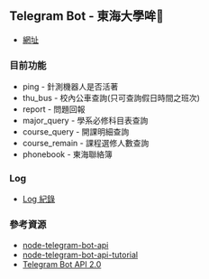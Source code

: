 ## Telegram Bot - 東海大學哞🤖️
- [網址](https://t.me/THU_mou_bot)

### 目前功能
- ping - 針測機器人是否活著
- thu_bus - 校內公車查詢(只可查詢假日時間之班次)
- report - 問題回報
- major_query - 學系必修科目表查詢
- course_query - 開課明細查詢
- course_remain - 課程選修人數查詢
- phonebook - 東海聯絡簿

### Log
- [Log 紀錄](./Log.md)

### 參考資源
- [node-telegram-bot-api](https://github.com/yagop/node-telegram-bot-api)
- [node-telegram-bot-api-tutorial](https://github.com/hosein2398/node-telegram-bot-api-tutorial)
- [Telegram Bot API 2.0](https://core.telegram.org/bots/2-0-intro)